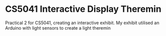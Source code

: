 # CS5041 Interactive Display Theremin
 Practical 2 for CS5041, creating an interactive exhibit. My exhibit utilised an Arduino with light sensors to create a light theremin
